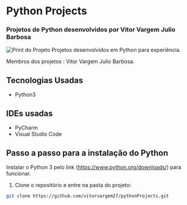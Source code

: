 # Python Projects
### Projetos de Python desenvolvidos por Vitor Vargem Julio Barbosa


![Print do Projeto](https://i.ibb.co/8KyKHMz/cod-python.png)
Projetos desenvolvidos em Python para experiência.

Membros dos projetos : Vitor Vargem Julio Barbosa.
## Tecnologias Usadas
- Python3

## IDEs usadas 
- PyCharm
- Visual Studio Code

## Passo a passo para a instalação do Python
Instalar o Python 3 pelo link (https://www.python.org/downloads/) para funcionar.

1. Clone o repositório e entre na pasta do projeto:
```sh
git clone https://github.com/vitorvargem27/pythonProjects.git
```


